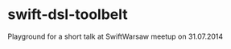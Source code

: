 swift-dsl-toolbelt
==================

Playground for a short talk at SwiftWarsaw meetup on 31.07.2014

